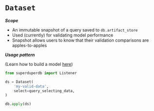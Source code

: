 # `Dataset`

***Scope***

- An immutable snapshot of a query saved to `db.artifact_store`
- Used (currently) for validating model performance
- Snapshot allows users to know that their validation comparisons are apples-to-apples

***Usage pattern***

(Learn how to build a model [here](model))

```python
from superduperdb import Listener

ds = Dataset(
    'my-valid-data',
    select=query_selecting_data,
)

db.apply(ds)
```